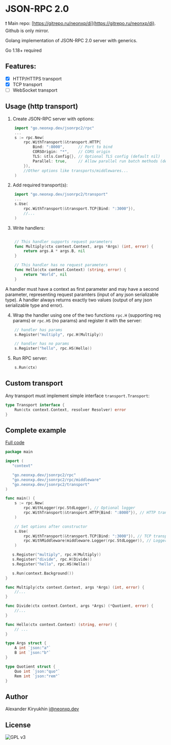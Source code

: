 
# JSON-RPC 2.0

❗️ Main repo: [https://gitrepo.ru/neonxp/di](https://gitrepo.ru/neonxp/di). Github is only mirror.

Golang implementation of JSON-RPC 2.0 server with generics.

Go 1.18+ required

## Features:

- [x] HTTP/HTTPS transport
- [x] TCP transport
- [ ] WebSocket transport

## Usage (http transport)

1. Create JSON-RPC server with options:
```go
    import "go.neonxp.dev/jsonrpc2/rpc"
    ...
    s := rpc.New(
        rpc.WithTransport(&transport.HTTP{
            Bind: ":8000",      // Port to bind
            CORSOrigin: "*",    // CORS origin
            TLS: &tls.Config{}, // Optional TLS config (default nil)
            Parallel: true,     // Allow parallel run batch methods (default false)
        }),
        //Other options like transports/middlewares...
    )
```

2. Add required transport(s):
```go
    import "go.neonxp.dev/jsonrpc2/transport"
    ...
    s.Use(
        rpc.WithTransport(&transport.TCP{Bind: ":3000"}),
        //...
    )
```

3. Write handlers:
```go

    // This handler supports request parameters
    func Multiply(ctx context.Context, args *Args) (int, error) {
        return args.A * args.B, nil
    }

    // This handler has no request parameters
    func Hello(ctx context.Context) (string, error) {
        return "World", nil
    }
```

   A handler must have a context as first parameter and may have a second parameter, representing request paramters (input of any json serializable type). A handler always returns exactly two values (output of any json serializable type and error).

4. Wrap the handler using one of the two functions `rpc.H` (supporting req params) or `rpc.HS` (no params) and register it with the server:

```go
    // handler has params
    s.Register("multiply", rpc.H(Multiply))

    // handler has no params
    s.Register("hello", rpc.HS(Hello))
```

5. Run RPC server:
```go
    s.Run(ctx)
```

## Custom transport

Any transport must implement simple interface `transport.Transport`:

```go
type Transport interface {
	Run(ctx context.Context, resolver Resolver) error
}
```

## Complete example

[Full code](/example)

```go
package main

import (
   "context"

   "go.neonxp.dev/jsonrpc2/rpc"
   "go.neonxp.dev/jsonrpc2/rpc/middleware"
   "go.neonxp.dev/jsonrpc2/transport"
)

func main() {
    s := rpc.New(
        rpc.WithLogger(rpc.StdLogger), // Optional logger
        rpc.WithTransport(&transport.HTTP{Bind: ":8000"}), // HTTP transport
    )

    // Set options after constructor
    s.Use(
        rpc.WithTransport(&transport.TCP{Bind: ":3000"}), // TCP transport
        rpc.WithMiddleware(middleware.Logger(rpc.StdLogger)), // Logger middleware
    )

   s.Register("multiply", rpc.H(Multiply))
   s.Register("divide", rpc.H(Divide))
   s.Register("hello", rpc.HS(Hello))

   s.Run(context.Background())
}

func Multiply(ctx context.Context, args *Args) (int, error) {
    //...
}

func Divide(ctx context.Context, args *Args) (*Quotient, error) {
    //...
}

func Hello(ctx context.Context) (string, error) {
	// ...
}

type Args struct {
	A int `json:"a"`
	B int `json:"b"`
}

type Quotient struct {
	Quo int `json:"quo"`
	Rem int `json:"rem"`
}

```

## Author

Alexander Kiryukhin <i@neonxp.dev>

## License

![GPL v3](https://www.gnu.org/graphics/gplv3-with-text-136x68.png)


